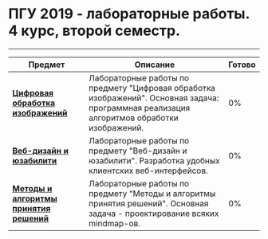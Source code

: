 # ПГУ 2019 - лабораторные работы. 4 курс, второй семестр.
---
Предмет | Описание | Готово
--------|----------|-----------
[**Цифровая обработка изображений**](https://github.com/andrej22116/PSU_Labs/tree/second/decision-making-methods-and-algorithms) | Лабораторные работы по предмету "Цифровая обработка изображений". Основная задача: программная реализация алгоритмов обработки изображений. | 0%
[**Веб-дизайн и юзабилити**](https://github.com/andrej22116/PSU_Labs/tree/second/web-design-and-usability) | Лабораторные работы по предмету "Веб-дизайн и юзабилити". Разработка удобных клиентских веб-интерфейсов. | 0%
[**Методы и алгоритмы принятия решений**](https://github.com/andrej22116/PSU_Labs/tree/second/decision-making-methods-and-algorithms) | Лабораторные работы по предмету "Методы и алгоритмы принятия решений". Основная задача - проектирование всяких mindmap-ов. | 0%